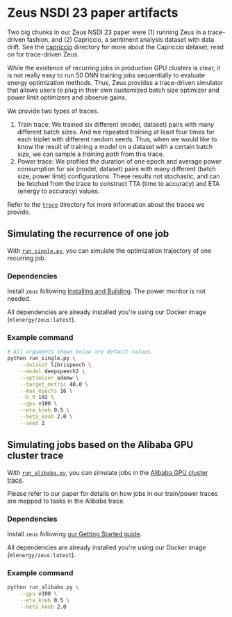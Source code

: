 # Zeus NSDI 23 paper artifacts

Two big chunks in our Zeus NSDI 23 paper were (1) running Zeus in a trace-driven fashion, and (2) Capriccio, a sentiment analysis dataset with data drift.
See the [capriccio](capriccio) directory for more about the Capriccio dataset; read on for trace-driven Zeus.

While the existence of recurring jobs in production GPU clusters is clear, it is not really easy to run 50 DNN training jobs sequentially to evaluate energy optimization methods.
Thus, Zeus provides a trace-driven simulator that allows users to plug in their own customized batch size optimizer and power limit optimizers and observe gains.

We provide two types of traces.  

1. Train trace: We trained six different (model, dataset) pairs with many different batch sizes. And we repeated training at least four times for each triplet with different random seeds. Thus, when we would like to know the result of training a model on a dataset with a certain batch size, we can sample a *training path* from this trace.
2. Power trace: We profiled the duration of one epoch and average power consumption for six (model, dataset) pairs with many different (batch size, power limit) configurations. These results not stochastic, and can be fetched from the trace to construct TTA (time to accuracy) and ETA (energy to accuracy) values.

Refer to the [`trace`](trace) directory for more information about the traces we provide.

## Simulating the recurrence of one job

With [`run_single.py`](run_single.py), you can simulate the optimization trajectory of one recurring job.

### Dependencies

Install `zeus` following [Installing and Building](https://ml.energy/zeus/getting_started). The power monitor is not needed.

All dependencies are already installed you're using our Docker image (`mlenergy/zeus:latest`).

### Example command

```sh
# All arguments shown below are default values.
python run_single.py \
    --dataset librispeech \
    --model deepspeech2 \
    --optimizer adamw \
    --target_metric 40.0 \
    --max_epochs 16 \
    --b_0 192 \
    --gpu v100 \
    --eta_knob 0.5 \
    --beta_knob 2.0 \
    --seed 1
```

## Simulating jobs based on the Alibaba GPU cluster trace

With [`run_alibaba.py`](run_alibaba.py), you can simulate jobs in the [Alibaba GPU cluster trace](https://github.com/alibaba/clusterdata/tree/master/cluster-trace-gpu-v2020).

Please refer to our paper for details on how jobs in our train/power traces are mapped to tasks in the Alibaba trace.

### Dependencies

Install `zeus` following [our Getting Started guide](https://ml.energy/zeus/getting_started).

All dependencies are already installed you're using our Docker image (`mlenergy/zeus:latest`).

### Example command

```sh
python run_alibaba.py \
    --gpu v100 \
    --eta_knob 0.5 \
    --beta_knob 2.0
```
